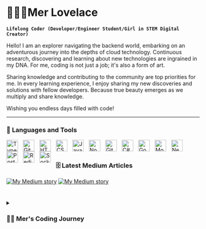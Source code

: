 # 👩🏻‍💻Mer Lovelace

**`Lifelong Coder (Developer/Engineer Student/Girl in STEM Digital Creator)`**

Hello! I am an explorer navigating the backend world, embarking on an adventurous journey into the depths of cloud technology. Continuous research, discovering and learning about new technologies are ingrained in my DNA. For me, coding is not just a job; it's also a form of art.

Sharing knowledge and contributing to the community are top priorities for me. In every learning experience, I enjoy sharing my new discoveries and solutions with fellow developers. Because true beauty emerges as we multiply and share knowledge.

Wishing you endless days filled with code!

---

### 🧰 Languages and Tools

<img align="left" alt="TypeScript" width="30px" style="padding-right:10px;" src="https://cdn.jsdelivr.net/gh/devicons/devicon/icons/typescript/typescript-plain.svg" />
<img align="left" alt="Git" width="30px" style="padding-right:10px;" src="https://cdn.jsdelivr.net/gh/devicons/devicon/icons/git/git-original.svg" />
<img align="left" alt="HTML" width="30px" style="padding-right:10px;" src="https://cdn.jsdelivr.net/gh/devicons/devicon/icons/html5/html5-plain.svg" />
<img align="left" alt="CSS" width="30px" style="padding-right:10px;" src="https://cdn.jsdelivr.net/gh/devicons/devicon/icons/css3/css3-plain.svg" />
<img align="left" alt="JavaScript" width="30px" style="padding-right:10px;" src="https://cdn.jsdelivr.net/gh/devicons/devicon/icons/javascript/javascript-plain.svg" />
<img align="left" alt="NodeJS" width="30px" style="padding-right:10px;" src="https://cdn.jsdelivr.net/gh/devicons/devicon/icons/nodejs/nodejs-original.svg" />
<img align="left" alt="GitHub" width="30px" style="padding-right:10px;" src="https://cdn.jsdelivr.net/gh/devicons/devicon/icons/github/github-original.svg" />
<img align="left" alt="C#" width="30px" style="padding-right:10px;" src="https://cdn.jsdelivr.net/gh/devicons/devicon/icons/csharp/csharp-line.svg" />
<img align="left" alt="Go" width="30px" style="padding-right:10px;" src="https://cdn.jsdelivr.net/gh/devicons/devicon/icons/go/go-line.svg" />
<img align="left" alt="MongoDB" width="30px" style="padding-right:10px;" src="https://cdn.jsdelivr.net/gh/devicons/devicon/icons/mongodb/mongodb-original-wordmark.svg" />
<img align="left" alt="Nestjs" width="30px" style="padding-right:10px;" src="https://cdn.jsdelivr.net/gh/devicons/devicon/icons/nestjs/nestjs-line-wordmark.svg" />
<img align="left" alt="PostgreSQL" width="30px" style="padding-right:10px;" src="https://cdn.jsdelivr.net/gh/devicons/devicon/icons/postgresql/postgresql-original-wordmark.svg" />
<img align="left" alt="Redis" width="30px" style="padding-right:10px;" src="https://cdn.jsdelivr.net/gh/devicons/devicon/icons/redis/redis-original-wordmark.svg" />
<img align="left" alt="Socket.io" width="30px" style="padding-right:10px;" src="https://cdn.jsdelivr.net/gh/devicons/devicon/icons/socketio/socketio-original-wordmark.svg" />

<br />

#

### 🗄️ Latest Medium Articles 

<!-- BEGIN MEDIUM-CARDS -->
[![My Medium story](https://medium-snippet-dc633c4f39a0.herokuapp.com/api/article.svg?username=@merlovelace&index=1&source=medium)](https://medium.com/@merlovelace/data-sanitization-node-js-d2491dba4953)
[![My Medium story](https://medium-snippet-dc633c4f39a0.herokuapp.com/api/article.svg?username=@merlovelace&index=0&source=medium)](https://medium.com/@merlovelace/zoom-integration-into-nodejs-app-2c72b731f5d6)
<!-- END MEDIUM-CARDS -->
#

<details>
 <summary><h3>💃🏻 Mer's Coding Journey</h3></summary>
   Don't wait up, because I'm coming.

### 📊 Stats

![Forrest's GitHub stats](https://github-readme-stats.vercel.app/api?username=merlovelace&show_icons=true&theme=rose)

<!-- ![GitHub Streak](https://streak-stats.demolab.com?user=merlave&theme=rose&border_radius=4.5) -->

#
